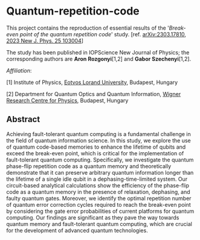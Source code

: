 # Quantum-repetition-code

This project contains the reproduction of essential results of the '*Break-even point of the quantum repetition code*' study. [ref. [	arXiv:2303.17810](https://doi.org/10.48550/arXiv.2303.17810
), [2023 New J. Phys. 25 103004](https://doi.org/10.1088/1367-2630/acfba5)]

The study has been published in IOPScience New Journal of Physics; the corresponding authors are **Aron Rozgonyi**[1,2] and **Gabor Szechenyi**[1,2]. 

*Affiliation*:

[1] Institute of Physics, [Eotvos Lorand University](https://www.elte.hu/en/), Budapest, Hungary

[2] Department for Quantum Optics and Quantum Information, [Wigner Research Centre for Physics](https://wigner.hu/en/news), Budapest, Hungary

## Abstract

Achieving fault-tolerant quantum computing is a fundamental challenge in the field of quantum information science. 
In this study, we explore the use of quantum code-based memories to enhance the lifetime of qubits and exceed the break-even point, which is critical for the implementation of fault-tolerant quantum computing. Specifically, we investigate the quantum phase-flip repetition code as a quantum memory and theoretically demonstrate that it can preserve arbitrary quantum information longer than the lifetime of a single idle qubit in a dephasing-time-limited system. 
Our circuit-based analytical calculations show the efficiency of the phase-flip code as a quantum memory in the presence of relaxation, dephasing, and faulty quantum gates. Moreover, we identify the optimal repetition number of quantum error correction cycles required to reach the break-even point by considering the gate error probabilities of current platforms for quantum computing. 
Our findings are significant as they pave the way towards quantum memory and fault-tolerant quantum computing, which are crucial for the development of advanced quantum technologies.
